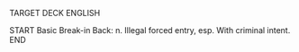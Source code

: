 TARGET DECK
ENGLISH

START
Basic
Break-in
Back: n. Illegal forced entry, esp. With criminal intent.
END
